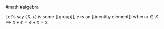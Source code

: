 #math #algebra 

Let's say $(X, +)$ is some [[group]], $e$ is an [[identity element]] when $x \in X \implies x + e = e + x = x$.